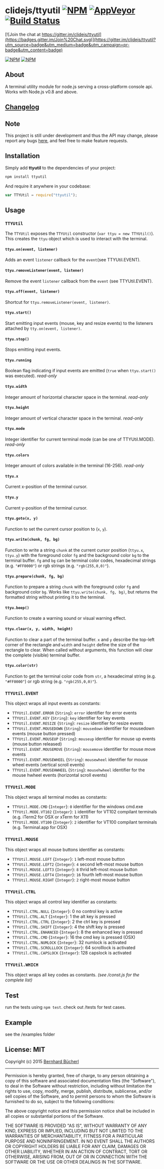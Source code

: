 # clidejs/ttyutil [![NPM](https://img.shields.io/npm/v/ttyutil.svg)](https://npmjs.com/package/ttyutil) [![AppVeyor](https://img.shields.io/appveyor/ci/bbuecherl/ttyutil.svg)](https://ci.appveyor.com/project/bbuecherl/ttyutil) [![Build Status](https://img.shields.io/travis/clidejs/ttyutil.svg)](https://travis-ci.org/clidejs/ttyutil)

[![Join the chat at https://gitter.im/clidejs/ttyutil](https://badges.gitter.im/Join%20Chat.svg)](https://gitter.im/clidejs/ttyutil?utm_source=badge&utm_medium=badge&utm_campaign=pr-badge&utm_content=badge)

[![NPM](https://nodei.co/npm/ttyutil.png?downloads=true&downloadRank=true)](https://nodei.co/npm/ttyutil/)
[![NPM](https://nodei.co/npm-dl/ttyutil.png?months=6&height=3)](https://nodei.co/npm/ttyutil/)

## About

A terminal utility module for node.js serving a cross-platform console api.
Works with Node.js v0.8 and above.

## [Changelog](https://github.com/clidejs/ttyutil/tree/master/CHANGELOG.md)

## Note

This project is still under development and thus the API may change, please
report any bugs [here](https://github.com/clidejs/ttyutil/issues), and feel free
to make feature requests.

## Installation

Simply add **ttyutil** to the dependencies of your project:

``` bash
npm install ttyutil
```

And require it anywhere in your codebase:

``` js
var TTYUtil = require("ttyutil");
```

## Usage

### `TTYUtil`

The `TTYUtil` exposes the `TTYUtil` constructor (`var ttyu = new TTYUtil()`).
This creates the `ttyu` object which is used to interact with the terminal.

#### `ttyu.on(event, listener)`

Adds an event `listener` callback for the `event`(see TTYUtil.EVENT).

#### `ttyu.removeListener(event, listener)`

Remove the event `listener` callback from the `event` (see TTYUtil.EVENT).

#### `ttyu.off(event, listener)`

Shortcut for `ttyu.removeListener(event, listener)`.

#### `ttyu.start()`

Start emitting input events (mouse, key and resize events) to the listeners
attached by `tty.on(event, listener)`.

#### `ttyu.stop()`

Stops emitting input events.

#### `ttyu.running`

Boolean flag indicating if input events are emitted (`true` when `ttyu.start()`
was executed). *read-only*

#### `ttyu.width`

Integer amount of horizontal character space in the terminal. *read-only*

#### `ttyu.height`

Integer amount of vertical character space in the terminal. *read-only*

#### `ttyu.mode`

Integer identifier for current terminal mode (can be one of TTYUtil.MODE).
*read-only*

#### `ttyu.colors`

Integer amount of colors available in the terminal (16-256). *read-only*

#### `ttyu.x`

Current x-position of the terminal cursor.

#### `ttyu.y`

Current y-position of the terminal cursor.

#### `ttyu.goto(x, y)`

Function to set the current cursor position to (`x`, `y`).

#### `ttyu.write(chunk, fg, bg)`

Function to write a string `chunk` at the current cursor position (`ttyu.x`,
`ttyu.y`) with the foreground color `fg` and the background color `bg` to the
terminal buffer. `fg` and `bg` can be terminal color codes, hexadecimal strings
(e.g. `"#FF0000"`) or rgb strings (e.g. `"rgb(255,0,0)"`).

#### `ttyu.prepare(chunk, fg, bg)`

Function to prepare a string `chunk` with the foreground color `fg` and
background color `bg`. Works like `ttyu.write(chunk, fg, bg)`, but returns the
formatted string without printing it to the terminal.

#### `ttyu.beep()`

Function to create a warning sound or visual warning effect.

#### `ttyu.clear(x, y, width, height)`

Function to clear a part of the terminal buffer. `x` and `y` describe the
top-left corner of the rectangle and `width` and `height` define the size of the
rectangle to clear. When called without arguments, this function will clear the
complete (visible) terminal buffer.

#### `ttyu.color(str)`

Function to get the terminal color code from `str`, a hexadecimal string
(e.g. `"#FF0000"`) or rgb string (e.g. `"rgb(255,0,0)"`).

### `TTYUtil.EVENT`

This object wraps all input events as constants:

- `TTYUtil.EVENT.ERROR` {`String`}: `error` identifier for error events
- `TTYUtil.EVENT.KEY` {`String`}: `key` identifier for key events
- `TTYUtil.EVENT.RESIZE` {`String`}: `resize` identifier for resize events
- `TTYUtil.EVENT.MOUSEDOWN` {`String`}: `mousedown` identifier for mousedown
events (mouse button pressed)
- `TTYUtil.EVENT.MOUSEUP` {`String`}: `mouseup` identifier for mouse up events
(mouse button released)
- `TTYUtil.EVENT.MOUSEMOVE` {`String`}: `mousemove` identifier for mouse move
events
- `TTYUtil.EVENT.MOUSEWHEEL` {`String`}: `mousewheel` identifier for mouse
wheel events (vertical scroll events)
- `TTYUtil.EVENT.MOUSEHWHEEL` {`String`}: `mousehwheel` identifier for the
mouse hwheel events (horizontal scroll events)

### `TTYUtil.MODE`

This object wraps all terminal modes as constants:

- `TTYUtil.MODE.CMD` {`Integer`}: `0` identifier for the windows cmd.exe
- `TTYUtil.MODE.VT102` {`Integer`}: `1` identifier for VT102 compilant terminals
(e.g. iTerm2 for OSX or xTerm for X11)
- `TTYUtil.MODE.VT100` {`Integer`}: `2` identifier for VT100 compilant terminals
(e.g. Terminal.app for OSX)

### `TTYUtil.MOUSE`

This object wraps all mouse buttons identifier as constants:

- `TTYUtil.MOUSE.LEFT` {`Integer`}: `1` left-most mouse button
- `TTYUtil.MOUSE.LEFT2` {`Integer`}: `4` second left-most mouse button
- `TTYUtil.MOUSE.LEFT3` {`Integer`}: `8` thrid left-most mouse button
- `TTYUtil.MOUSE.LEFT4` {`Integer`}: `16` fourth left-most mouse button
- `TTYUtil.MOUSE.RIGHT` {`Integer`}: `2` right-most mouse button

### `TTYUtil.CTRL`

This object wraps all control key identifier as constants:

- `TTYUtil.CTRL.NULL` {`Integer`}: 0 no control key is active
- `TTYUtil.CTRL.ALT` {`Integer`}: 1 the alt key is pressed
- `TTYUtil.CTRL.CTRL` {`Integer`}: 2 the ctrl key is pressed
- `TTYUtil.CTRL.SHIFT` {`Integer`}: 4 the shift key is pressed
- `TTYUtil.CTRL.ENHANCED` {`Integer`}: 8 the enhanced key is pressed
- `TTYUtil.CTRL.CMD` {`Integer`}: 16 the cmd key is pressed (OSX)
- `TTYUtil.CTRL.NUMLOCK` {`Integer`}: 32 numlock is activated
- `TTYUtil.CTRL.SCROLLLOCK` {`Integer`}: 64 scrolllock is activated
- `TTYUtil.CTRL.CAPSLOCK` {`Integer`}: 128 capslock is activated

### `TTYUtil.WHICH`

This object wraps all key codes as constants.
*(see /const.js for the complete list)*

## Test

run the tests using `npm test`. check out /tests for test cases.

## Example

see the /examples folder

## License: MIT

Copyright (c) 2015 [Bernhard Bücherl](https://github.com/bbuecherl)

--------------------------------------------------------------------------------

Permission is hereby granted, free of charge, to any person obtaining a copy of
this software and associated documentation files (the "Software"), to deal in
the Software without restriction, including without limitation the rights to
use, copy, modify, merge, publish, distribute, sublicense, and/or sell copies of
the Software, and to permit persons to whom the Software is furnished to do so,
subject to the following conditions:

The above copyright notice and this permission notice shall be included in all
copies or substantial portions of the Software.

THE SOFTWARE IS PROVIDED "AS IS", WITHOUT WARRANTY OF ANY KIND, EXPRESS OR
IMPLIED, INCLUDING BUT NOT LIMITED TO THE WARRANTIES OF MERCHANTABILITY, FITNESS
FOR A PARTICULAR PURPOSE AND NONINFRINGEMENT. IN NO EVENT SHALL THE AUTHORS OR
COPYRIGHT HOLDERS BE LIABLE FOR ANY CLAIM, DAMAGES OR OTHER LIABILITY, WHETHER
IN AN ACTION OF CONTRACT, TORT OR OTHERWISE, ARISING FROM, OUT OF OR IN
CONNECTION WITH THE SOFTWARE OR THE USE OR OTHER DEALINGS IN THE SOFTWARE.
